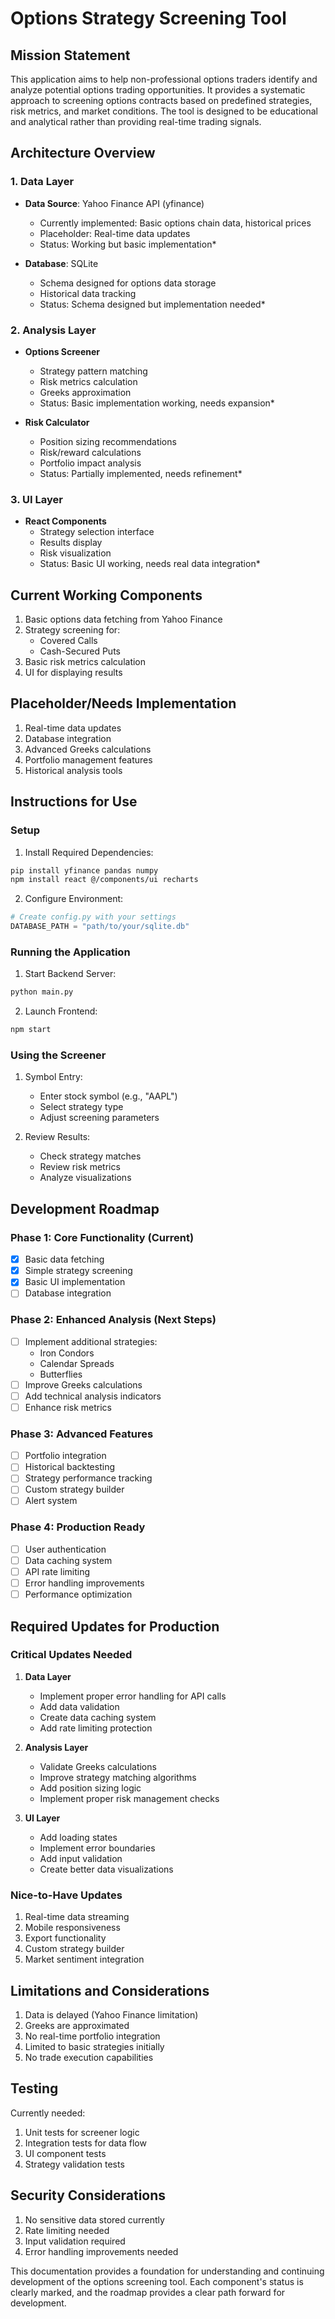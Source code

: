 # Options Strategy Screening Tool

## Mission Statement
This application aims to help non-professional options traders identify and analyze potential options trading opportunities. It provides a systematic approach to screening options contracts based on predefined strategies, risk metrics, and market conditions. The tool is designed to be educational and analytical rather than providing real-time trading signals.

## Architecture Overview

### 1. Data Layer
- **Data Source**: Yahoo Finance API (yfinance)
  - Currently implemented: Basic options chain data, historical prices
  - Placeholder: Real-time data updates
  * Status: Working but basic implementation*

- **Database**: SQLite
  - Schema designed for options data storage
  - Historical data tracking
  * Status: Schema designed but implementation needed*

### 2. Analysis Layer
- **Options Screener**
  - Strategy pattern matching
  - Risk metrics calculation
  - Greeks approximation
  * Status: Basic implementation working, needs expansion*

- **Risk Calculator**
  - Position sizing recommendations
  - Risk/reward calculations
  - Portfolio impact analysis
  * Status: Partially implemented, needs refinement*

### 3. UI Layer
- **React Components**
  - Strategy selection interface
  - Results display
  - Risk visualization
  * Status: Basic UI working, needs real data integration*

## Current Working Components
1. Basic options data fetching from Yahoo Finance
2. Strategy screening for:
   - Covered Calls
   - Cash-Secured Puts
3. Basic risk metrics calculation
4. UI for displaying results

## Placeholder/Needs Implementation
1. Real-time data updates
2. Database integration
3. Advanced Greeks calculations
4. Portfolio management features
5. Historical analysis tools

## Instructions for Use

### Setup
1. Install Required Dependencies:
```bash
pip install yfinance pandas numpy
npm install react @/components/ui recharts
```

2. Configure Environment:
```python
# Create config.py with your settings
DATABASE_PATH = "path/to/your/sqlite.db"
```

### Running the Application

1. Start Backend Server:
```python
python main.py
```

2. Launch Frontend:
```bash
npm start
```

### Using the Screener

1. Symbol Entry:
   - Enter stock symbol (e.g., "AAPL")
   - Select strategy type
   - Adjust screening parameters

2. Review Results:
   - Check strategy matches
   - Review risk metrics
   - Analyze visualizations

## Development Roadmap

### Phase 1: Core Functionality (Current)
- [x] Basic data fetching
- [x] Simple strategy screening
- [x] Basic UI implementation
- [ ] Database integration

### Phase 2: Enhanced Analysis (Next Steps)
- [ ] Implement additional strategies:
  * Iron Condors
  * Calendar Spreads
  * Butterflies
- [ ] Improve Greeks calculations
- [ ] Add technical analysis indicators
- [ ] Enhance risk metrics

### Phase 3: Advanced Features
- [ ] Portfolio integration
- [ ] Historical backtesting
- [ ] Strategy performance tracking
- [ ] Custom strategy builder
- [ ] Alert system

### Phase 4: Production Ready
- [ ] User authentication
- [ ] Data caching system
- [ ] API rate limiting
- [ ] Error handling improvements
- [ ] Performance optimization

## Required Updates for Production

### Critical Updates Needed
1. **Data Layer**
   - Implement proper error handling for API calls
   - Add data validation
   - Create data caching system
   - Add rate limiting protection

2. **Analysis Layer**
   - Validate Greeks calculations
   - Improve strategy matching algorithms
   - Add position sizing logic
   - Implement proper risk management checks

3. **UI Layer**
   - Add loading states
   - Implement error boundaries
   - Add input validation
   - Create better data visualizations

### Nice-to-Have Updates
1. Real-time data streaming
2. Mobile responsiveness
3. Export functionality
4. Custom strategy builder
5. Market sentiment integration

## Limitations and Considerations
1. Data is delayed (Yahoo Finance limitation)
2. Greeks are approximated
3. No real-time portfolio integration
4. Limited to basic strategies initially
5. No trade execution capabilities

## Testing
Currently needed:
1. Unit tests for screener logic
2. Integration tests for data flow
3. UI component tests
4. Strategy validation tests

## Security Considerations
1. No sensitive data stored currently
2. Rate limiting needed
3. Input validation required
4. Error handling improvements needed

This documentation provides a foundation for understanding and continuing development of the options screening tool. Each component's status is clearly marked, and the roadmap provides a clear path forward for development.
